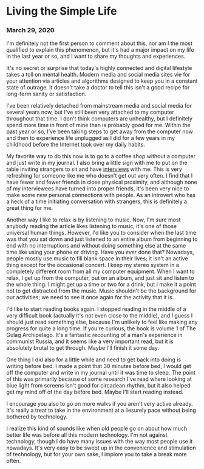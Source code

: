 <title>Living the Simple Life - That GNU+Linux Guy</title>

Living the Simple Life
======================

### March 29, 2020

I'm definitely not the first person to comment about this, nor am I the most
qualified to explain this phenomenon, but it's had a major impact on my life in
the last year or so, and I want to share my thoughts and experiences.

It's no secret or surprise that today's highly connected and digital lifestyle
takes a toll on mental health. Modern media and social media sites vie for your
attention via articles and algorithms designed to keep you in a constant state
of outrage. It doesn't take a doctor to tell this isn't a good recipe for
long-term sanity or satisfaction.

I've been relatively detached from mainstream media and social media for
several years now, but I've still been very attached to my computer throughout
that time. I don't think computers are unhealthy, but I definitely spend more
time in front of mine than is probably good for me. Within the past year or so,
I've been taking steps to get away from the computer now and then to experience
life unplugged as I did for a few years in my childhood before the Internet
took over my daily habits.

My favorite way to do this now is to go to a coffee shop without a computer and
just write in my journal. I also bring a little sign with me to put on the
table inviting strangers to sit and have [interviews][1] with me. This is very
refreshing for someone like me who doesn't get out very often. I find that I
have fewer and fewer friends in close physical proximity, and although none of
my interviewees have turned into proper friends, it's been very nice to make
some new personal connections with people. As an introvert who has a heck of a
time initiating conversation with strangers, this is definitely a great thing
for me.

Another way I like to relax is by listening to music. Now, I'm sure most
anybody reading the article likes listening to music; it's one of those
universal human things. However, I'd like you to consider when the last time
was that you sat down and just listened to an entire album from beginning to
end with no interruptions and without doing something else at the same time
like using your phone or driving. Have you *ever* done that? Nowadays, people
mostly use music to fill blank space in their lives; it isn't an active thing
except for the occasional concert. I keep my stereo system in a completely
different room from all my computer equipment. When I want to relax, I get up
from the computer, put on an album, and just sit and listen to the whole
thing. I might get up a time or two for a drink, but I make it a point not to
get distracted from the music. Music shouldn't be the background for our
activities; we need to see it once again for the activity that it is.

I'd like to start reading books again. I stopped reading in the middle of a
very difficult book (actually it's not even close to the middle), and I guess I
should just read something else, because I'm unlikely to feel like making any
progress for quite a long time. If you're curious, the book is volume 1 of The
Gulag Archipelago. It's a fantastic recounting of a man's experience in
communist Russia, and it seems like a very important read, but it is absolutely
brutal to get through. Maybe I'll finish it some day.

One thing I did also for a little while and need to get back into doing is
writing before bed. I made a point that 30 minutes before bed, I would get off
the computer and write in my journal until it was time to sleep. The point of
this was primarily because of some research I've read where looking at blue
light from screens isn't good for circadean rhythm, but it also helped get my
mind off of the day before bed. Maybe I'll start reading instead.

I encourage you also to go on more walks if you aren't very active
already. It's really a treat to take in the environment at a liesurely pace
without being bothered by technology.

I realize this kind of sounds like when old people go on about how much better
life was before all this modern technology. I'm not against technology, though
I do have many issues with the way most people use it nowadays. It's very easy
to be swept up in the convenience and stimulation of technology, but for your
own sake, I implore you to take a break more often.

[1]: https://streetepistemology.com/
